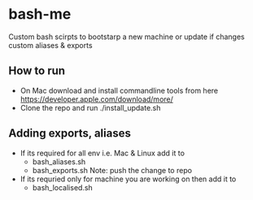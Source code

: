 bash-me
=======
 Custom bash scirpts to bootstarp a new machine or update if changes custom aliases & exports 

 How to run
 ----------
 - On Mac download and install commandline tools from here https://developer.apple.com/download/more/
 - Clone the repo and run ./install_update.sh
 
 Adding exports, aliases
 -----------------------
 - If its required for all env i.e. Mac & Linux add it to
   * bash_aliases.sh
   * bash_exports.sh
   Note: push the change to repo
 - If its requried only for machine you are working on then add it to
   * bash_localised.sh
